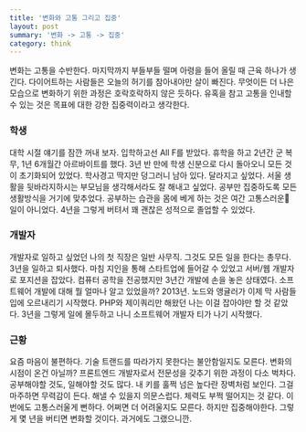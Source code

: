 ```yaml
---
title: '변화와 고통 그리고 집중'
layout: post
summary: '변화 -> 고통 -> 집중'
category: think
---
```


변화는 고통을 수반한다. 마지막까지 부들부들 떨며 아령을 들어 올릴 때 근육 하나가 생긴다. 다이어트하는 사람들은 오늘의 허기를 참아내야만 살이 빠진다. 무엇이든 더 나은 모습으로 변화하기 위한 과정은 호락호락하지 않은 듯하다. 유혹을 참고 고통을 인내할 수 있는 것은 목표에 대한 강한 집중력이라고 생각한다.

### 학생
대학 시절 얘기를 잠깐 꺼내 보자. 입학하고선 All F를 받았다. 휴학을 하고 2년간 군 복무, 1년 6개월간 아르바이트를 했다. 3년 반 만에 학생 신분으로 다시 돌아오니 모든 것이 초기화되어 있었다. 학사경고 딱지만 덩그러니 남아 있다. 달라지고 싶었다. 서울 생활을 뒷바라지하시는 부모님을 생각해서라도 잘 해내고 싶었다. 공부만 집중하도록 모든 생활방식을 거기에 맞추었다. 공부하는 습관을 몸에 베게 하는 것은 여간 고통스러운 일이 아니었다. 4년을 그렇게 버텨서 꽤 괜찮은 성적으로 졸업할 수 있었다.

### 개발자
개발자로 일하고 싶었던 나의 첫 직장은 일반 사무직. 그것도 모든 일을 한다는 총무다. 3년을 일하고 퇴사했다. 마침 지인을 통해  스타트업에 들어갈 수 있었고 서버/웹 개발자로 포지션을 잡았다. 컴퓨터 공학을 전공했지만 3년간 개발에 손을 놓은 상태였다. 소프트웨어 개발에 대해 뭘 얼마나 알고 있었을까? 2013년. 노드와 앵귤러가 이제 막 사람들 입에 오르내리기 시작했다. PHP와 제이쿼리만 해왔던 나는 이걸 잡아야만 할 것 같았다. 3년을 그렇게 일에 몰두하고 나니 소프트웨어 개발자 티가 나기 시작했다.

### 근황 
요즘 마음이 불편하다. 기술 트랜드를 따라가지 못한다는 불안함일지도 모른다. 변화의 시점이 온건 아닐까?  프론트엔드 개발자로서 전문성을 갖추기 위한 과정이 다소 벅차다. 공부해야할 것도, 일해야할 것도 많다. 내 키를 훌쩍 넘은 높다란 장벽처럼 보인다. 그걸  마주하면 무력감이 든다. 해낼 수 있을지 의문스럽다. 체력도 부쩍 떨어지는 것 같다. 이번에도 고통스러울게 뻔하다. 어쩌면 더 어려울지도 모른다. 하지만 집중해야한다. 그렇게 몇 년을 버티면 변화할 것이다. 과거에도 그랬으니깐.
